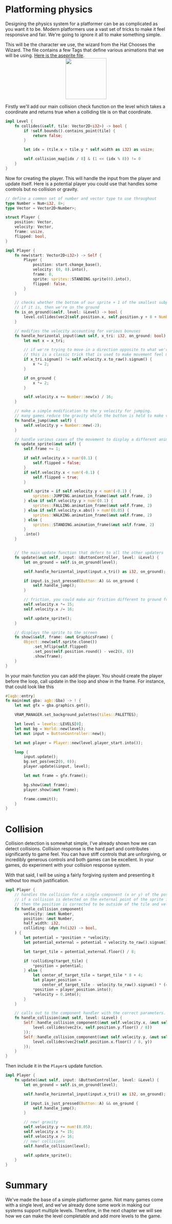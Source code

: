 # Platforming physics

Designing the physics system for a platformer can be as complicated as you want it to be.
Modern platformers use a vast set of tricks to make it feel responsive and fair.
We're going to ignore it all to make something simple.

This will be the character we use, the wizard from the Hat Chooses the Wizard.
The file contains a few Tags that define various animations that we will be using.
[Here is the aseprite file](./sprites.aseprite).
<img src="./wizard.png" style="width: 128px; image-rendering: pixelated; display: block; margin-left: auto; margin-right: auto;" />

Firstly we'll add our main collision check function on the level which takes a coordinate and returns true when a colliding tile is on that coordinate.

```rust
impl Level {
    fn collides(&self, tile: Vector2D<i32>) -> bool {
        if !self.bounds().contains_point(tile) {
            return false;
        }

        let idx = (tile.x + tile.y * self.width as i32) as usize;

        self.collision_map[idx / 8] & (1 << (idx % 8)) != 0
    }
}
```

Now for creating the player.
This will handle the input from the player and update itself.
Here is a potential player you could use that handles some controls but no collision or gravity.

```rust
// define a common set of number and vector type to use throughout
type Number = Num<i32, 8>;
type Vector = Vector2D<Number>;

struct Player {
    position: Vector,
    velocity: Vector,
    frame: usize,
    flipped: bool,
}

impl Player {
    fn new(start: Vector2D<i32>) -> Self {
        Player {
            position: start.change_base(),
            velocity: (0, 0).into(),
            frame: 0,
            sprite: sprites::STANDING.sprite(0).into(),
            flipped: false,
        }
    }

    // checks whether the bottom of our sprite + 1 of the smallest subpixel values is colliding with something.
    // if it is, then we're on the ground
    fn is_on_ground(&self, level: &Level) -> bool {
        level.collides(vec2(self.position.x, self.position.y + 8 + Number::from_raw(1)).floor() / 8)
    }

    // modifies the velocity accounting for various bonuses
    fn handle_horizontal_input(&mut self, x_tri: i32, on_ground: bool) {
        let mut x = x_tri;

        // if we're trying to move in a direction opposite to what we're currently moving, we should decelerate faster.
        // this is a classic trick that is used to make movement feel more snappy, it was used in the first super mario game!
        if x_tri.signum() != self.velocity.x.to_raw().signum() {
            x *= 2;
        }

        if on_ground {
            x *= 2;
        }

        self.velocity.x += Number::new(x) / 16;
    }

    // make a simple modification to the y velocity for jumping. 
    // many games reduce the gravity while the button is held to make varying jump heights.
    fn handle_jump(&mut self) {
        self.velocity.y = Number::new(-2);
    }

    // handle various cases of the movement to display a different animation
    fn update_sprite(&mut self) {
        self.frame += 1;

        if self.velocity.x > num!(0.1) {
            self.flipped = false;
        }
        if self.velocity.x < num!(-0.1) {
            self.flipped = true;
        }

        self.sprite = if self.velocity.y < num!(-0.1) {
            sprites::JUMPING.animation_frame(&mut self.frame, 2)
        } else if self.velocity.y > num!(0.1) {
            sprites::FALLING.animation_frame(&mut self.frame, 2)
        } else if self.velocity.x.abs() > num!(0.05) {
            sprites::WALKING.animation_frame(&mut self.frame, 2)
        } else {
            sprites::STANDING.animation_frame(&mut self.frame, 2)
        }
        .into()
    }


    // the main update function that defers to all the other updaters
    fn update(&mut self, input: &ButtonController, level: &Level) {
        let on_ground = self.is_on_ground(level);

        self.handle_horizontal_input(input.x_tri() as i32, on_ground);

        if input.is_just_pressed(Button::A) && on_ground {
            self.handle_jump();
        }

        // friction, you could make air friction different to ground friction
        self.velocity.x *= 15;
        self.velocity.x /= 16;

        self.update_sprite();
    }

    // displays the sprite to the screen
    fn show(&self, frame: &mut GraphicsFrame) {
        Object::new(self.sprite.clone())
            .set_hflip(self.flipped)
            .set_pos(self.position.round() - vec2(8, 8))
            .show(frame);
    }
}
```

In your main function you can add the player.
You should create the player before the loop, call update in the loop and show in the frame.
For instance, that could look like this

```rust
#[agb::entry]
fn main(mut gba: agb::Gba) -> ! {
    let mut gfx = gba.graphics.get();

    VRAM_MANAGER.set_background_palettes(tiles::PALETTES);

    let level = levels::LEVELS[0];
    let mut bg = World::new(level);
    let mut input = ButtonController::new();

    let mut player = Player::new(level.player_start.into());

    loop {
        input.update();
        bg.set_pos(vec2(0, 0));
        player.update(&input, level);

        let mut frame = gfx.frame();

        bg.show(&mut frame);
        player.show(&mut frame);

        frame.commit();
    }
}
```

# Collision

Collision detection is somewhat simple, I've already shown how we can detect collisions.
Collision response is the hard part and contributes significantly to game feel.
You can have stiff controls that are unforgiving, or incredibly generous controls and both games can be excellent.
In your games, do experiment with your collision response system.

With that said, I will be using a fairly forgiving system and presenting it without too much justification.

```rust
impl Player {
    // handles the collision for a single component (x or y) of the position / velocity.
    // if a collision is detected on the external point of the sprite in the relevant axis,
    // then the position is corrected to be outside of the tile and velocity set to zero.
    fn handle_collision_component(
        velocity: &mut Number,
        position: &mut Number,
        half_width: i32,
        colliding: &dyn Fn(i32) -> bool,
    ) {
        let potential = *position + *velocity;
        let potential_external = potential + velocity.to_raw().signum() * half_width;

        let target_tile = potential_external.floor() / 8;

        if !colliding(target_tile) {
            *position = potential;
        } else {
            let center_of_target_tile = target_tile * 8 + 4;
            let player_position =
                center_of_target_tile - velocity.to_raw().signum() * (4 + half_width);
            *position = player_position.into();
            *velocity = 0.into();
        }
    }

    // calls out to the component handler with the correct parameters.
    fn handle_collision(&mut self, level: &Level) {
        Self::handle_collision_component(&mut self.velocity.x, &mut self.position.x, 4, &|x| {
            level.collides(vec2(x, self.position.y.floor() / 8))
        });
        Self::handle_collision_component(&mut self.velocity.y, &mut self.position.y, 8, &|y| {
            level.collides(vec2(self.position.x.floor() / 8, y))
        });
    }
}
```

Then include it in the `Player`s update function.

```rust
impl Player {
    fn update(&mut self, input: &ButtonController, level: &Level) {
        let on_ground = self.is_on_ground(level);

        self.handle_horizontal_input(input.x_tri() as i32, on_ground);

        if input.is_just_pressed(Button::A) && on_ground {
            self.handle_jump();
        }

        // new! gravity
        self.velocity.y += num!(0.05);
        self.velocity.x *= 15;
        self.velocity.x /= 16;
        // new! collisions
        self.handle_collision(level);

        self.update_sprite();
    }
}
```

# Summary

We've made the base of a simple platformer game.
Not many games come with a single level, and we've already done some work in making our systems support multiple levels.
Therefore, in the next chapter we will see how we can make the level completable and add more levels to the game.
